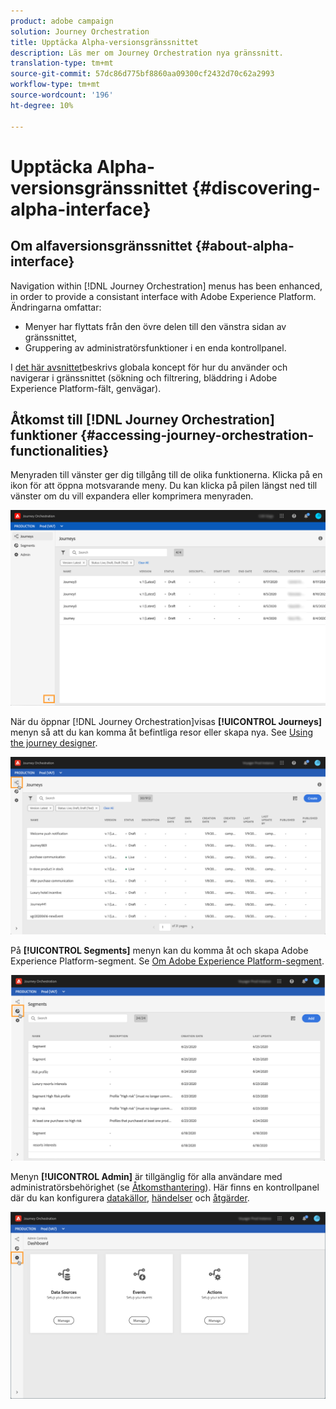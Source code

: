 ```yaml
---
product: adobe campaign
solution: Journey Orchestration
title: Upptäcka Alpha-versionsgränssnittet
description: Läs mer om Journey Orchestration nya gränssnitt.
translation-type: tm+mt
source-git-commit: 57dc86d775bf8860aa09300cf2432d70c62a2993
workflow-type: tm+mt
source-wordcount: '196'
ht-degree: 10%

---
```



# Upptäcka Alpha-versionsgränssnittet {#discovering-alpha-interface}

## Om alfaversionsgränssnittet {#about-alpha-interface}

Navigation within [!DNL Journey Orchestration] menus has been enhanced, in order to provide a consistant interface with Adobe Experience Platform. Ändringarna omfattar:

* Menyer har flyttats från den övre delen till den vänstra sidan av gränssnittet,
* Gruppering av administratörsfunktioner i en enda kontrollpanel.

I [det här avsnittet](../about/user-interface.md)beskrivs globala koncept för hur du använder och navigerar i gränssnittet (sökning och filtrering, bläddring i Adobe Experience Platform-fält, genvägar).

## Åtkomst till [!DNL Journey Orchestration] funktioner {#accessing-journey-orchestration-functionalities}

Menyraden till vänster ger dig tillgång till de olika funktionerna. Klicka på en ikon för att öppna motsvarande meny. Du kan klicka på pilen längst ned till vänster om du vill expandera eller komprimera menyraden.

![](../assets/interface-journeys2.png)

När du öppnar [!DNL Journey Orchestration]visas **[!UICONTROL Journeys]** menyn så att du kan komma åt befintliga resor eller skapa nya. See [Using the journey designer](../building-journeys/using-the-journey-designer.md).

![](../assets/interface-journeys.png)

På **[!UICONTROL Segments]** menyn kan du komma åt och skapa Adobe Experience Platform-segment. Se [Om Adobe Experience Platform-segment](../segment/about-segments.md).

![](../assets/interface-segments.png)

Menyn **[!UICONTROL Admin]** är tillgänglig för alla användare med administratörsbehörighet (se [Åtkomsthantering](../about/access-management.md)). Här finns en kontrollpanel där du kan konfigurera [datakällor](../datasource/about-data-sources.md), [händelser](../event/about-events.md) och [åtgärder](../action/action.md).

![](../assets/interface-admin-dashboard.png)

